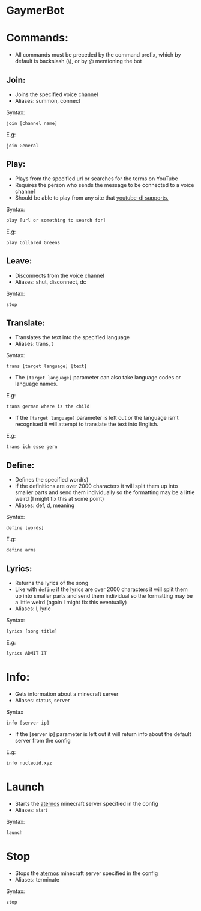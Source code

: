 # GaymerBot

# Commands:

- All commands must be preceded by the command prefix, which by default is backslash (\\), or by @ mentioning the bot

## Join:

- Joins the specified voice channel
- Aliases: summon, connect

Syntax:

```
join [channel name]
```

E.g:

```
join General
```

## Play:

- Plays from the specified url or searches for the terms on YouTube
- Requires the person who sends the message to be connected to a voice channel
- Should be able to play from any site that [youtube-dl supports.](https://yt-dl.org/supportedsites.html)

Syntax:

```
play [url or something to search for]
```

E.g:

```
play Collared Greens
```

## Leave:

- Disconnects from the voice channel
- Aliases: shut, disconnect, dc

Syntax:

```
stop
```

## Translate:

- Translates the text into the specified language
- Aliases: trans, t

Syntax:

```
trans [target language] [text]
```

- The `[target language]` parameter can also take language codes or language names.

E.g:

```
trans german where is the child
```

- If the `[target language]` parameter is left out or the language isn't recognised it will attempt to translate the text into English.

E.g:

```
trans ich esse gern
```

## Define:

- Defines the specified word(s)
- If the definitions are over 2000 characters it will split them up into smaller parts and send them individually so the formatting may be a little weird (I might fix this at some point)
- Aliases: def, d, meaning

Syntax:

```
define [words]
```

E.g:

```
define arms
```

## Lyrics:

- Returns the lyrics of the song
- Like with `define` if the lyrics are over 2000 characters it will split them up into smaller parts and send them individual so the formatting may be a little weird (again I might fix this eventually)
- Aliases: l, lyric

Syntax:

```
lyrics [song title]
```

E.g:

```
lyrics ADMIT IT
```


# Info:

- Gets information about a minecraft server
- Aliases: status, server

Syntax

```
info [server ip]
```

- If the [server ip] parameter is left out it will return info about the default server from the config

E.g:

```
info nucleoid.xyz
```


# Launch

- Starts the [aternos](https://aternos.org/) minecraft server specified in the config
- Aliases: start

Syntax:

```
launch
```

# Stop

- Stops the [aternos](https://aternos.org/) minecraft server specified in the config
- Aliases: terminate

Syntax:

```
stop
```

